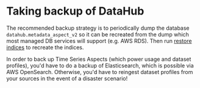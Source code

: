 # Taking backup of DataHub

The recommended backup strategy is to periodically dump the database `datahub.metadata_aspect_v2` so it can be recreated from the dump which most managed DB services will support (e.g. AWS RDS). Then run [restore indices](./restore-indices.md) to recreate the indices. 

In order to back up Time Series Aspects (which power usage and dataset profiles), you'd have to do a backup of Elasticsearch, which is possible via AWS OpenSearch. Otherwise, you'd have to reingest dataset profiles from your sources in the event of a disaster scenario!
